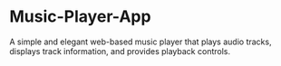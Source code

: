 # Music-Player-App
A simple and elegant web-based music player that plays audio tracks, displays track information, and provides playback controls.

